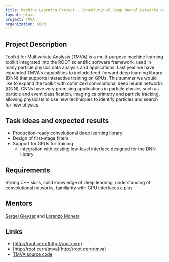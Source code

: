 ```yaml
---
title: Machine Learning Project - Convolutional Deep Neural Networks on GPUs for Particle Physics Applications
layout: plain
project: TMVA
organization: CERN
---
```


## Project Description 
Toolkit for Multivariate Analysis (TMVA) is a multi-purpose machine learning toolkit integrated into the ROOT scientific software framework, used in many particle physics data analysis and applications. Last year we have expanded TMVA's capabilities to include feed-forward deep learning library (DNN) that supports interactive training on GPUs. This summer we would like to expand the toolkit with optimized convolutional deep neural networks (CNN). CNNs have very promising applications in particle physics such as particle and event classification, imaging calorimetry and particle tracking, allowing physicists to use new techniques to identify particles and search for new physics.

## Task ideas and expected results

  * Production-ready convolutional deep learning library
  * Design of first-stage filters
  * Support for GPUs for training
     * integration with existing low-level interface designed for the DNN library

## Requirements
Strong C++ skills, solid knowledge of deep learning, understanding of convolutional networks, familiarity with GPU interfaces a plus

## Mentors
<a href="mailto:sft-gsoc-AT-cern-dot-ch?subject=Convolutional%20Deep%20Neural%20Networks%20on%20GPUs%20for%20Particle%20Physics">Sergei Gleyzer</a>​ and <a href="mailto:sft-gsoc-AT-cern-dot-ch?subject=Convolutional%20Deep%20Neural%20Networks%20on%20GPUs%20for%20Particle%20Physics">Lorenzo Moneta</a>

## Links

  * [http://root.cern](http://root.cern)
  * [http://root.cern/tmva](http://root.cern/tmva)
  * [TMVA source code](https://github.com/root-mirror/root/tree/master/tmva)
